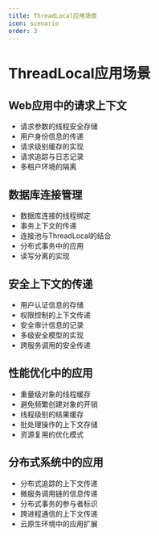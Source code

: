 ```yaml
---
title: ThreadLocal应用场景
icon: scenario
order: 3
---
```


# ThreadLocal应用场景

## Web应用中的请求上下文

- 请求参数的线程安全存储
- 用户身份信息的传递
- 请求级别缓存的实现
- 请求追踪与日志记录
- 多租户环境的隔离

## 数据库连接管理

- 数据库连接的线程绑定
- 事务上下文的传递
- 连接池与ThreadLocal的结合
- 分布式事务中的应用
- 读写分离的实现

## 安全上下文的传递

- 用户认证信息的存储
- 权限控制的上下文传递
- 安全审计信息的记录
- 多级安全模型的实现
- 跨服务调用的安全传递

## 性能优化中的应用

- 重量级对象的线程缓存
- 避免频繁创建对象的开销
- 线程级别的结果缓存
- 批处理操作的上下文存储
- 资源复用的优化模式

## 分布式系统中的应用

- 分布式追踪的上下文传递
- 微服务调用链的信息传递
- 分布式事务的参与者标识
- 跨进程通信的上下文传递
- 云原生环境中的应用扩展

